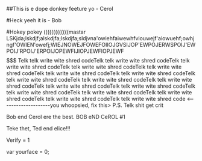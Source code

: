 ##This is e dope donkey feeture yo  - Cerol

#Heck yeeh it is - Bob

#Hokey pokey
(((((((((((((mastar
LSKjda;lskdjf;alskdjfa;lskdjfa;sldjvna'owiehfaiwewhfviouwejf'aiowuehf;owhjngf'OWIEN'owefj;WIEJNOWEJFOWEFOIIOJGVSIJOP'EWPOJERWSPOIJ'EWPOIJ'RPOIJ'ERPOIJOPEWFIJIOPJEWFIOPJEWF
$$$$$$$$$$$$$$$$$$$$$$$$$$$$$$$
 Telk telk write wite shred codeTelk telk write wite shred codeTelk telk write wite shred codeTelk telk write wite shred codeTelk telk write wite shred codeTelk telk write wite shred codeTelk telk write wite shred codeTelk telk write wite shred codeTelk telk write wite shred codeTelk telk write wite shred codeTelk telk write wite shred codeTelk telk write wite shred codeTelk telk write wite shred codeTelk telk write wite shred codeTelk telk write wite shred codeTelk telk write wite shred codeTelk telk write wite shred code
<--------------------you whoopsied, fix this>
 P.S. Telk shit get crit
 
Bob end Cerol ere the best. BOB eND CeROL #1

Teke thet, Ted end elice!!!


Verify = 1

var yourface = 0;
